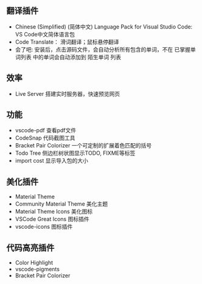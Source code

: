 ## 翻译插件
- Chinese (Simplified) (简体中文) Language Pack for Visual Studio Code:  VS Code中文简体语言包
- Code Translate： 滑词翻译；鼠标悬停翻译
- 会了吧: 安装后，点击源码文件，会自动分析所有包含的单词，不在 已掌握单词列表 中的单词会自动添加到 陌生单词 列表



## 效率

- Live Server 搭建实时服务器，快速预览网页


## 功能

- vscode-pdf 查看pdf文件
- CodeSnap 代码截图工具
- Bracket Pair Colorizer 一个可定制的扩展着色匹配的括号
- Todo Tree 侧边栏树状图显示TODO, FIXME等标签
- import cost 显示导入包的大小

## 美化插件

- Material Theme
- Community Material Theme   美化主题
- Material Theme Icons  美化图标
- VSCode Great Icons 图标插件
- vscode-icons 图标插件

## 代码高亮插件

- Color Highlight
- vscode-pigments
- Bracket Pair Colorizer
